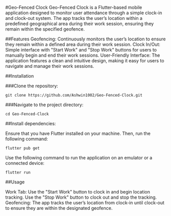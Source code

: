 #Geo-Fenced Clock
Geo-Fenced Clock is a Flutter-based mobile application designed to monitor user attendance through a simple clock-in and clock-out system. The app tracks the user’s location within a predefined geographical area during their work session, ensuring they remain within the specified geofence.

##Features
Geofencing: Continuously monitors the user’s location to ensure they remain within a defined area during their work session.
Clock In/Out: Simple interface with "Start Work" and "Stop Work" buttons for users to manually begin and end their work sessions.
User-Friendly Interface: The application features a clean and intuitive design, making it easy for users to navigate and manage their work sessions.

##Installation

###Clone the repository:

```
git clone https://github.com/Ashwin1002/Geo-Fenced-Clock.git
```

###Navigate to the project directory:

```
cd Geo-Fenced-Clock
```

##Install dependencies:

Ensure that you have Flutter installed on your machine. Then, run the following command:

```
flutter pub get
```

Use the following command to run the application on an emulator or a connected device:

```
flutter run
```

##Usage

Work Tab: Use the "Start Work" button to clock in and begin location tracking. Use the "Stop Work" button to clock out and stop the tracking.
Geofencing: The app tracks the user’s location from clock-in until clock-out to ensure they are within the designated geofence.


